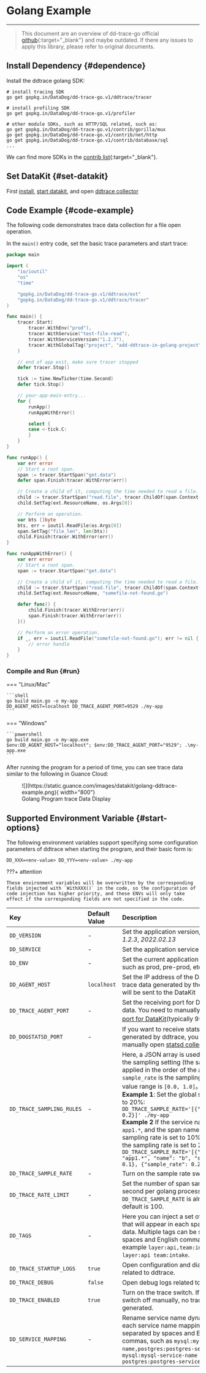 # Golang Example

---

> This document are an overview of dd-trace-go official [github](https://github.com/DataDog/dd-trace-go){:target="_blank"} and maybe outdated. If there any issues to apply this library, please refer to original documents.

## Install Dependency {#dependence}

Install the ddtrace golang SDK:

```shell
# install tracing SDK
go get gopkg.in/DataDog/dd-trace-go.v1/ddtrace/tracer

# install profiling SDK
go get gopkg.in/DataDog/dd-trace-go.v1/profiler

# other module SDKs, such as HTTP/SQL related, such as:
go get gopkg.in/DataDog/dd-trace-go.v1/contrib/gorilla/mux
go get gopkg.in/DataDog/dd-trace-go.v1/contrib/net/http
go get gopkg.in/DataDog/dd-trace-go.v1/contrib/database/sql
...
```

We can find more SDKs in the [contrib list](https://github.com/DataDog/dd-trace-go/tree/main/contrib){:target="_blank"}.

## Set DataKit {#set-datakit}

First [install][1], [start datakit][2], and open [ddtrace collector][3]

## Code Example {#code-example}

The following code demonstrates trace data collection for a file open operation.

In the `main()` entry code, set the basic trace parameters and start trace:

``` go
package main

import (
	"io/ioutil"
	"os"
	"time"

	"gopkg.in/DataDog/dd-trace-go.v1/ddtrace/ext"
	"gopkg.in/DataDog/dd-trace-go.v1/ddtrace/tracer"
)

func main() {
	tracer.Start(
		tracer.WithEnv("prod"),
		tracer.WithService("test-file-read"),
		tracer.WithServiceVersion("1.2.3"),
		tracer.WithGlobalTag("project", "add-ddtrace-in-golang-project"),
	)

	// end of app exit, make sure tracer stopped
	defer tracer.Stop()

	tick := time.NewTicker(time.Second)
	defer tick.Stop()

	// your-app-main-entry...
	for {
		runApp()
		runAppWithError()

		select {
		case <-tick.C:
		}
	}
}

func runApp() {
	var err error
	// Start a root span.
	span := tracer.StartSpan("get.data")
	defer span.Finish(tracer.WithError(err))

	// Create a child of it, computing the time needed to read a file.
	child := tracer.StartSpan("read.file", tracer.ChildOf(span.Context()))
	child.SetTag(ext.ResourceName, os.Args[0])

	// Perform an operation.
	var bts []byte
	bts, err = ioutil.ReadFile(os.Args[0])
	span.SetTag("file_len", len(bts))
	child.Finish(tracer.WithError(err))
}

func runAppWithError() {
	var err error
	// Start a root span.
	span := tracer.StartSpan("get.data")

	// Create a child of it, computing the time needed to read a file.
	child := tracer.StartSpan("read.file", tracer.ChildOf(span.Context()))
	child.SetTag(ext.ResourceName, "somefile-not-found.go")

	defer func() {
		child.Finish(tracer.WithError(err))
		span.Finish(tracer.WithError(err))
	}()

	// Perform an error operation.
	if _, err = ioutil.ReadFile("somefile-not-found.go"); err != nil {
		// error handle
	}
}
```

### Compile and Run {#run}

=== "Linux/Mac"

    ```shell
    go build main.go -o my-app
    DD_AGENT_HOST=localhost DD_TRACE_AGENT_PORT=9529 ./my-app
    ```

=== "Windows"

    ```powershell
    go build main.go -o my-app.exe
    $env:DD_AGENT_HOST="localhost"; $env:DD_TRACE_AGENT_PORT="9529"; .\my-app.exe
    ```

After running the program for a period of time, you can see trace data similar to the following in Guance Cloud:

<figure markdown>
  ![](https://static.guance.com/images/datakit/golang-ddtrace-example.png){ width="800"}
  <figcaption>Golang Program trace Data Display</figcaption>
</figure>

## Supported Environment Variable {#start-options}

The following environment variables support specifying some configuration parameters of ddtrace when starting the program, and their basic form is:

```shell
DD_XXX=<env-value> DD_YYY=<env-value> ./my-app
```

???+ attention

    These environment variables will be overwritten by the corresponding fields injected with `WithXXX()` in the code, so the configuration of code injection has higher priority, and these ENVs will only take effect if the corresponding fields are not specified in the code.

| Key                       | Default Value      | Description                                                                                                                                                                                                                                                                                                                                                                                                                                                 |
| :---                      | :--         | :--                                                                                                                                                                                                                                                                                                                                                                                                                                                  |
| `DD_VERSION`              | -           | Set the application version, such as *1.2.3*, *2022.02.13*                                                                                                                                                                                                                                                                                                                                                                                                           |
| `DD_SERVICE`              | -           | Set the application service name                                                                                                                                                                                                                                                                                                                                                                                                                                       |
| `DD_ENV`                  | -           | Set the current application environment, such as prod, pre-prod, etc.                                                                                                                                                                                                                                                                                                                                                                                                             |
| `DD_AGENT_HOST`           | `localhost` | Set the IP address of the DataKit, and the trace data generated by the application will be sent to the DataKit                                                                                                                                                                                                                                                                                                                                                                                    |
| `DD_TRACE_AGENT_PORT`     | -           | Set the receiving port for DataKit trace data. You need to manually specify [HTTP port for DataKit][4](typically 9529）                                                                                                  |
| `DD_DOGSTATSD_PORT`       | -           | If you want to receive statsd data generated by ddtrace, you need to manually open [statsd collector][5]|
| `DD_TRACE_SAMPLING_RULES` | -           | Here, a JSON array is used to represent the sampling setting (the sampling rate is applied in the order of the array), where `sample_rate` is the sampling rate and the value range is `[0.0, 1.0]`。<br> **Example 1**: Set the global sampling rate to 20%: `DD_TRACE_SAMPLE_RATE='[{"sample_rate": 0.2}]' ./my-app` <br>**Example 2** If the service name is generic `app1.*`, and the span name is `abc` , the sampling rate is set to 10%, except that the sampling rate is set to 20%: `DD_TRACE_SAMPLE_RATE='[{"service": "app1.*", "name": "b", "sample_rate": 0.1}, {"sample_rate": 0.2}]' ./my-app` <br> |
| `DD_TRACE_SAMPLE_RATE`    | -           | Turn on the sample rate switch above                                                                                                                                                                                                                                                                                                                                                                                                                                 |
| `DD_TRACE_RATE_LIMIT`     | -           | Set the number of span samples per second per golang process. If `DD_TRACE_SAMPLE_RATE` is already on, the default is 100.                                                                                                                                                                                                                                                                                                                                |
| `DD_TAGS`                 | -           | Here you can inject a set of global tags that will appear in each span and profile data. Multiple tags can be separated by spaces and English commas, for example `layer:api,team:intake`, `layer:api team:intake`.                                                                                                                                                                                                                                                                                   |
| `DD_TRACE_STARTUP_LOGS`   | `true`      | Open configuration and diagnostic logs related to ddtrace.                                                                                                                                                                                                                                                                                                                                                                                                                   |
| `DD_TRACE_DEBUG`          | `false`     | Open debug logs related to ddtrace.                                                                                                                                                                                                                                                                                                                                                                               |
| `DD_TRACE_ENABLED`        | `true`      | Turn on the trace switch. If you turn the switch off manually, no trace data will be generated.                                                                                                                                                                                                                                                                                                                                                                                    |
| `DD_SERVICE_MAPPING`      | -           | Rename service name dynamically, and each service name mapping can be separated by spaces and English commas, such as `mysql:mysql-service-name,postgres:postgres-service-name`, `mysql:mysql-service-name postgres:postgres-service-name`                                                                                                                                                                                                                                                                  |

[1]: /datakit/datakit-install/
[2]: /datakit/datakit-service-how-to/
[3]: /datakit/ddtrace/#config
[4]: /datakit/datakit-conf/#config-http-server
[5]: /datakit/statsd/

